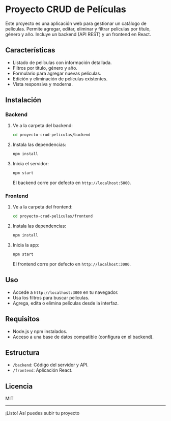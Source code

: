 # Proyecto CRUD de Películas

Este proyecto es una aplicación web para gestionar un catálogo de películas. Permite agregar, editar, eliminar y filtrar películas por título, género y año. Incluye un backend (API REST) y un frontend en React.

## Características

- Listado de películas con información detallada.
- Filtros por título, género y año.
- Formulario para agregar nuevas películas.
- Edición y eliminación de películas existentes.
- Vista responsiva y moderna.

## Instalación

### Backend

1. Ve a la carpeta del backend:
   ```sh
   cd proyecto-crud-peliculas/backend
   ```
2. Instala las dependencias:
   ```sh
   npm install
   ```
3. Inicia el servidor:
   ```sh
   npm start
   ```
   El backend corre por defecto en `http://localhost:5000`.

### Frontend

1. Ve a la carpeta del frontend:
   ```sh
   cd proyecto-crud-peliculas/frontend
   ```
2. Instala las dependencias:
   ```sh
   npm install
   ```
3. Inicia la app:
   ```sh
   npm start
   ```
   El frontend corre por defecto en `http://localhost:3000`.

## Uso

- Accede a `http://localhost:3000` en tu navegador.
- Usa los filtros para buscar películas.
- Agrega, edita o elimina películas desde la interfaz.

## Requisitos

- Node.js y npm instalados.
- Acceso a una base de datos compatible (configura en el backend).

## Estructura

- `/backend`: Código del servidor y API.
- `/frontend`: Aplicación React.

## Licencia

MIT

---

¡Listo! Así puedes subir tu proyecto
